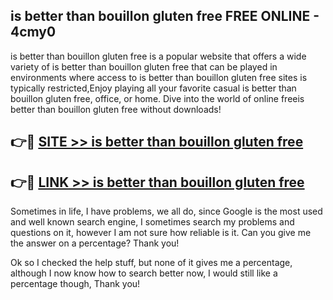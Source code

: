 ## is better than bouillon gluten free FREE ONLINE - 4cmy0

is better than bouillon gluten free is a popular website that offers a wide variety of is better than bouillon gluten free that can be played in environments where access to is better than bouillon gluten free sites is typically restricted,Enjoy playing all your favorite casual is better than bouillon gluten free, office, or home. Dive into the world of online freeis better than bouillon gluten free without downloads!

## 👉🔴 [SITE >> is better than bouillon gluten free](http://news.freeplayer.one?title=is_better_than_bouillon_gluten_free&ref=FRRE)

## 👉🔴 [LINK >> is better than bouillon gluten free](http://news.freeplayer.one?title=is_better_than_bouillon_gluten_free&ref=FREE)

Sometimes in life, I have problems, we all do, since Google is the most used and well known search engine, I sometimes search my problems and questions on it, however I am not sure how reliable is it. Can you give me the answer on a percentage? Thank you!

Ok so I checked the help stuff, but none of it gives me a percentage, although I now know how to search better now, I would still like a percentage though, Thank you!